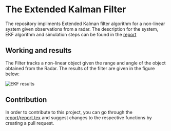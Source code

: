 # The Extended Kalman Filter
The repository impliments Extended Kalman filter algorithm for a non-linear system given observations from a radar. The description for the system, EKF algorithm and simulation steps can be found in the [report](Report/report.pdf) 

## Working and results
The Filter tracks a non-linear object given the range and angle of the object obtained from the Radar. The results of the filter are given in the figure below: 

![EKF results](simulation/results)

## Contribution 
In order to contribute to this project, you can go through the [report](Report/report.pdf)/[report.tex](Report/report.tex) and suggest changes to the respective functions by creating a pull request. 


